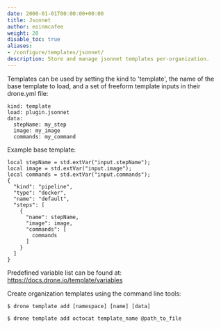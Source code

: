 ```yaml
---
date: 2000-01-01T00:00:00+00:00
title: Jsonnet
author: eoinmcafee
weight: 20
disable_toc: true
aliases:
- /configure/templates/jsonnet/
description: Store and manage jsonnet templates per-organization.
---
```

Templates can be used by setting the kind to 'template', the name of the base template to load, and a set of freeform template inputs
in their drone.yml file:
```
kind: template
load: plugin.jsonnet
data:
  stepName: my_step
  image: my_image
  commands: my_command
```
Example base template:
```
local stepName = std.extVar("input.stepName");
local image = std.extVar("input.image");
local commands = std.extVar("input.commands");
{
  "kind": "pipeline",
  "type": "docker",
  "name": "default",
  "steps": [
    {
      "name": stepName,
      "image": image,
      "commands": [
        commands
      ]
    }
  ]
}
```
Predefined variable list can be found at: https://docs.drone.io/template/variables

Create organization templates using the command line tools:
```
$ drone template add [namespace] [name] [data]
```
```
$ drone template add octocat template_name @path_to_file
```